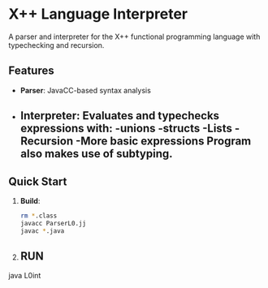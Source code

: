 # X++ Language Interpreter

A parser and interpreter for the X++ functional programming language with typechecking and recursion.

## Features

- **Parser**: JavaCC-based syntax analysis
- **Interpreter**: Evaluates and typechecks expressions with:
  -unions
  -structs
  -Lists
  -Recursion 
  -More basic expressions 
Program also makes use of subtyping.
  - 
## Quick Start

1. **Build**:
   ```bash
   rm *.class
   javacc ParserL0.jj
   javac *.java

2. ## RUN

java L0int
